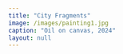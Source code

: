 ```yaml
---
title: "City Fragments"
image: /images/painting1.jpg
caption: "Oil on canvas, 2024"
layout: null
---
```



